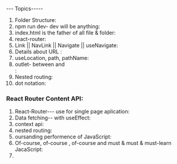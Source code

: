 --- Topics-----

1. Folder Structure:
2. npm run dev- dev will be anything:
3.  index.html is the father of all file & folder:
4. react-router:
5. Link || NavLink || Navigate || useNavigate:
6. Details about URL :
7. useLocation, path, pathName: 
8. outlet- between <Navbar/> and <Footer/>:
9.  Nested routing: 
10. dot notation: 
 
### React Router Content API: 
1. React-Router--- use for single page aplication: 
2. Data fetching-- with useEffect: 
3. context api:
4. nested routing: 
5. oursanding performence of JavaScript: 
6. Of-course, of-course , of-course and must & must & must-learn JacaScript: 
7.